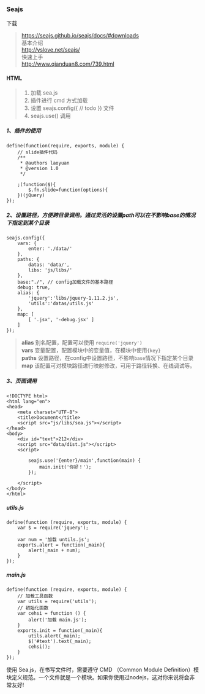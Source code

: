 ### Seajs

下载
>https://seajs.github.io/seajs/docs/#downloads <br />
基本介绍 <br />
http://yslove.net/seajs/ <br />
快速上手 <br />
http://www.qianduan8.com/739.html

#### HTML
>1. 加载 sea.js
>2.  插件进行 cmd 方式加载
>3. 设置 seajs.config({ // todo }) 文件
>4. seajs.use() 调用


##### 1、插件的使用
```
define(function(require, exports, module) {
    // slide插件代码
    /**
     * @authors laoyuan
     * @version 1.0
     */
     
    ;(function($){
        $.fn.slide=function(options){
    })(jQuery)
});
```
##### 2、设置路径，方便跨目录调用。通过灵活的设置path可以在不影响base的情况下指定到某个目录
```
seajs.config({
	vars: {
		enter: './data/'
	},
	paths: {
		datas: 'data/',
		libs: 'js/libs/'
	},
	base:"./", // config加载文件的基本路径
	debug: true,
	alias: {
		'jquery':'libs/jquery-1.11.2.js',
		'utils':'datas/utils.js'
	},
	map: [
        [ '.jsx', '-debug.jsx' ]
    ]
});
```
>**alias** 别名配置，配置可以使用 `require('jquery')` <br />
>**vars** 变量配置，配置模块中的变量值，在模块中使用`{key}` <br />
>**paths** 设置路径，在config中设置路径，不影响`base`情况下指定某个目录 <br />
>**map** 该配置可对模块路径进行映射修改，可用于路径转换、在线调试等。

##### 3、页面调用
```
<!DOCTYPE html>
<html lang="en">
<head>
	<meta charset="UTF-8">
	<title>Document</title>
	<script src="js/libs/sea.js"></script>
</head>
<body>
	<div id="text">212</div>
	<script src="data/dist.js"></script>
	<script>
		
		seajs.use('{enter}/main',function(main) {
			main.init('你好！');
		});	
		
	</script>
</body>
</html>
```
##### utils.js
```
define(function (require, exports, module) {
	var $ = require('jquery');

	var num = '加载 untils.js';
	exports.alert = function(_main){
		alert(_main + num);
	}
});
```
##### main.js
```
define(function (require, exports, module) {
	// 加载工具函数
	var utils = require('utils');
	// 初始化函数
	var cehsi = function () {
		alert('加载 main.js');
	}
	exports.init = function(_main){
		utils.alert(_main);
		$('#text').text(_main);
		cehsi();
	}
});
```
使用 Sea.js，在书写文件时，需要遵守 CMD （Common Module Definition）模块定义规范。一个文件就是一个模块。如果你使用过nodejs，这对你来说将会非常友好!